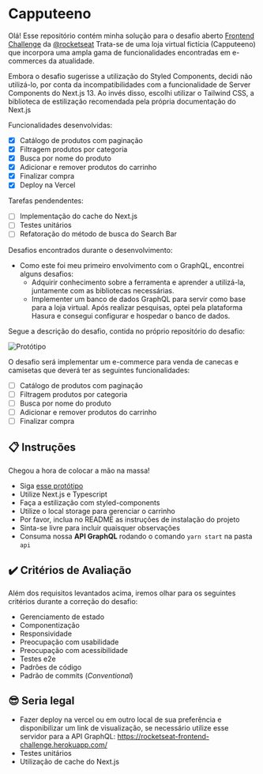 # Capputeeno
Olá! Esse repositório contém minha solução para o desafio aberto [Frontend Challenge](https://github.com/Rocketseat/frontend-challenge) da [@rocketseat](https://github.com/Rocketseat)
Trata-se de uma loja virtual fictícia (Capputeeno) que incorpora uma ampla gama de funcionalidades encontradas em e-commerces da atualidade.

Embora o desafio sugerisse a utilização do Styled Components, decidi não utilizá-lo, por conta da incompatibilidades com a funcionalidade de Server Components do Next.js 13.
Ao invés disso, escolhi utilizar o Tailwind CSS, a biblioteca de estilização recomendada pela própria documentação do Next.js

Funcionalidades desenvolvidas:
- [x] Catálogo de produtos com paginação
- [x] Filtragem produtos por categoria
- [x] Busca por nome do produto
- [x] Adicionar e remover produtos do carrinho
- [x] Finalizar compra
- [x] Deploy na Vercel

Tarefas pendendentes:
- [ ] Implementação do cache do Next.js
- [ ] Testes unitários
- [ ] Refatoração do método de busca do Search Bar

Desafios encontrados durante o desenvolvimento:

- Como este foi meu primeiro envolvimento com o GraphQL, encontrei alguns desafios:
  - Adquirir conhecimento sobre a ferramenta e aprender a utilizá-la, juntamente com as bibliotecas necessárias.
  - Implementer um banco de dados GraphQL para servir como base para a loja virtual. Após realizar pesquisas, optei pela plataforma Hasura e consegui configurar e hospedar o banco de dados.
  


Segue a descrição do desafio, contida no próprio repositório do desafio:

![Protótipo](https://storage.googleapis.com/xesque-dev/challenge-images/prototipo.png?42)

O desafio será implementar um e-commerce para venda de canecas e camisetas que deverá ter as seguintes funcionalidades:
- [ ] Catálogo de produtos com paginação
- [ ] Filtragem produtos por categoria
- [ ] Busca por nome do produto
- [ ] Adicionar e remover produtos do carrinho
- [ ] Finalizar compra

## 📋 Instruções

Chegou a hora de colocar a mão na massa!

- Siga [esse protótipo](https://www.figma.com/file/rET9F2CeUEJdiVN7JRu993/E-commerce---capputeeno?node-id=680%3A6449)
- Utilize Next.js e Typescript
- Faça a estilização com styled-components
- Utilize o local storage para gerenciar o carrinho
- Por favor, inclua no README as instruções de instalação do projeto
- Sinta-se livre para incluir quaisquer observações
- Consuma nossa **API GraphQL** rodando o comando `yarn start` na pasta `api`

## ✔️ Critérios de Avaliação

Além dos requisitos levantados acima, iremos olhar para os seguintes critérios durante a correção do desafio:

- Gerenciamento de estado
- Componentização
- Responsividade
- Preocupação com usabilidade
- Preocupação com acessibilidade
- Testes e2e
- Padrões de código
- Padrão de commits (_Conventional_)

## 😎 Seria legal
- Fazer deploy na vercel ou em outro local de sua preferência e disponibilizar um link de visualização, se necessário utilize esse servidor para a API GraphQL:  https://rocketseat-frontend-challenge.herokuapp.com/
- Testes unitários
- Utilização de cache do Next.js
